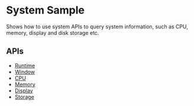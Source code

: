# System Sample

Shows how to use system APIs to query system information, such
as CPU, memory, display and disk storage etc.

## APIs
* [Runtime](http://developer.chrome.com/apps/app_runtime.html)
* [Window](http://developer.chrome.com/apps/app_window.html)
* [CPU](http://developer.chrome.com/apps/system_cpu.html)
* [Memory](http://developer.chrome.com/apps/system_memory.html)
* [Display](http://developer.chrome.com/apps/system_display.html)
* [Storage](http://developer.chrome.com/apps/system_storage.html)
